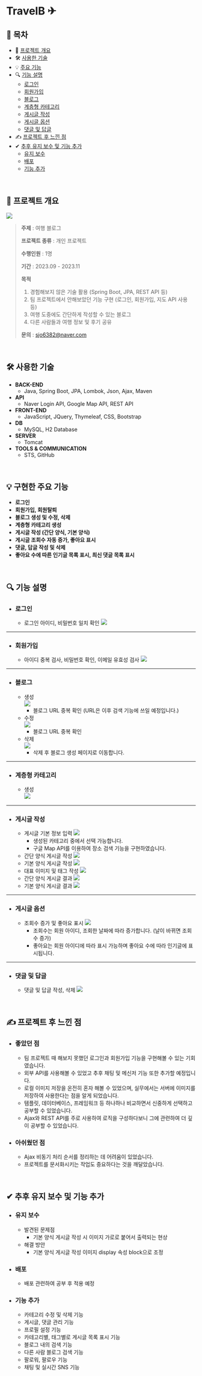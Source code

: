 # TravelB ✈
## 📔 목차
* 📃 [프로젝트 개요](#-프로젝트-개요)
* 🛠 [사용한 기술](#-사용한-기술)
* 💡 [주요 기능](#-주요-기능)
* 🔍 [기능 설명](#-기능-설명)
  * [로그인](#로그인)
  * [회원가입](#회원가입)
  * [블로그](#블로그)
  * [계층형 카테고리](#계층형-카테고리)
  * [게시글 작성](#게시글-작성)
  * [게시글 옵션](#게시글-옵션)
  * [댓글 및 답글](#댓글-및-답글)
* ✍ [프로젝트 후 느낀 점](#-프로젝트-후-느낀-점)
* ✔ [추후 유지 보수 및 기능 추가](#-추후-유지-보수-및-기능-추가)
  * [유지 보수](#유지-보수)
  * [배포](#배포)
  * [기능 추가](#기능-추가)

<br/>

## 📃 프로젝트 개요
<img src="https://github.com/HYA6/Travel_Blog/assets/130038444/318bb23d-c18c-44cc-9319-20ee37dd02aa"/>

> <b>주제</b> : 여행 블로그
> 
> <b>프로젝트 종류</b> : 개인 프로젝트
> 
> <b>수행인원</b> : 1명
> 
> <b>기간</b> : 2023.09 - 2023.11
>
> <b>목적</b>
>   1. 경험해보지 않은 기술 활용 (Spring Boot, JPA, REST API 등)
>   2. 팀 프로젝트에서 안해보았던 기능 구현 (로그인, 회원가입, 지도 API 사용 등)
>   3. 여행 도중에도 간단하게 작성할 수 있는 블로그
>   4. 다른 사람들과 여행 정보 및 후기 공유
>
> <b>문의</b> : sjo6382@naver.com

<br/>

## 🛠 사용한 기술
  * <b>BACK-END</b>
      * Java, Spring Boot, JPA, Lombok, Json, Ajax, Maven
  * <b>API</b>
      * Naver Login API, Google Map API, REST API
  * <b>FRONT-END</b>
      * JavaScript, JQuery, Thymeleaf, CSS, Bootstrap
  * <b>DB</b>
      * MySQL, H2 Database
  * <b>SERVER</b>
      * Tomcat
  * <b>TOOLS & COMMUNICATION</b>
      * STS, GitHub

<br/>

## 💡 구현한 주요 기능
  * <b>로그인</b>
  * <b>회원가입, 회원탈퇴</b>
  * <b>블로그 생성 및 수정, 삭제</b>
  * <b>계층형 카테고리 생성</b>
  * <b>게시글 작성 (간단 양식, 기본 양식)</b>
  * <b>게시글 조회수 자동 증가, 좋아요 표시</b>
  * <b>댓글, 답글 작성 및 삭제</b>
  * <b>좋아요 수에 따른 인기글 목록 표시, 최신 댓글 목록 표시</b>

<br/>

## 🔍 기능 설명

- ### 로그인
  * 로그인 아이디, 비밀번호 일치 확인
    <img src="https://github.com/HYA6/Travel_Blog/assets/130038444/5fdad99c-ce23-43d5-89d8-250c43665426"/><br/>
---
- ### 회원가입
  * 아이디 중복 검사, 비밀번호 확인, 이메일 유효성 검사
    <img src="https://github.com/HYA6/Travel_Blog/assets/130038444/f31d469e-9733-49ba-9a07-954bfcc979cf"/><br/>
---
- ### 블로그
  * 생성<br/>
    <img src="https://github.com/HYA6/Travel_Blog/assets/130038444/f6c4ddfb-ef8c-4191-993a-f2cf8892f7ff"/><br/>
    - 블로그 URL 중복 확인 (URL은 이후 검색 기능에 쓰일 예정입니다.)
  * 수정<br/>
    <img src="https://github.com/HYA6/Travel_Blog/assets/130038444/cd271293-c890-41d7-9651-f69e6e1762a9"/><br/>
    - 블로그 URL 중복 확인
  * 삭제<br/>
    <img src="https://github.com/HYA6/Travel_Blog/assets/130038444/4c9dbbba-793c-4e1e-af0a-05604031475e"/><br/>
    - 삭제 후 블로그 생성 페이지로 이동합니다.
---
- ### 계층형 카테고리
  * 생성<br/>
    <img src="https://github.com/HYA6/Travel_Blog/assets/130038444/55229103-107c-4f43-9da2-d413a4398bd7"/><br/>
---
- ### 게시글 작성
  * 게시글 기본 정보 입력
    <img src="https://github.com/HYA6/Travel_Blog/assets/130038444/b36484ca-77d7-4129-a27e-021299ad5229"/><br/>
    - 생성된 카테고리 중에서 선택 가능합니다.
    - 구글 Map API를 이용하여 장소 검색 기능을 구현하였습니다.
  * 간단 양식 게시글 작성
    <img src="https://github.com/HYA6/Travel_Blog/assets/130038444/89f62443-556f-4f46-82ea-f7b4e406266f"/><br/>
  * 기본 양식 게시글 작성
    <img src="https://github.com/HYA6/Travel_Blog/assets/130038444/579ed153-5ada-4cfa-802c-73de77184458"/><br/>
  * 대표 이미지 및 태그 작성
    <img src="https://github.com/HYA6/Travel_Blog/assets/130038444/0d08459d-61ab-44fa-9c94-ed1173e54076"/><br/>
  * 간단 양식 게시글 결과
    <img src="https://github.com/HYA6/Travel_Blog/assets/130038444/423b90ab-f450-48f0-bf5f-c7ceb4aa6e42"/><br/>
  * 기본 양식 게시글 결과
    <img src="https://github.com/HYA6/Travel_Blog/assets/130038444/8293a8da-b9a5-4b88-9fa1-2e3c19c06355"/><br/>
---
- ### 게시글 옵션
  * 조회수 증가 및 좋아요 표시
    <img src="https://github.com/HYA6/Travel_Blog/assets/130038444/3e3a592a-03f2-45a3-8ad7-00c9edf36d51"/><br/>
    - 조회수는 회원 아이디, 조회한 날짜에 따라 증가합니다. (날이 바뀌면 조회 수 증가)
    - 좋아요는 회원 아이디에 따라 표시 가능하며 좋아요 수에 따라 인기글에 표시됩니다.
---
- ### 댓글 및 답글
  * 댓글 및 답글 작성, 삭제
    <img src="https://github.com/HYA6/Travel_Blog/assets/130038444/1c004cb9-5618-4854-bbf7-6eaf018bb5d9"/><br/>

<br/>

## ✍ 프로젝트 후 느낀 점

* ### 좋았던 점
  * 팀 프로젝트 때 해보지 못했던 로그인과 회원가입 기능을 구현해볼 수 있는 기회였습니다.
  * 외부 API를 사용해볼 수 있었고 추후 채팅 및 메신저 기능 또한 추가할 예정입니다.
  * 로컬 이미지 저장을 온전히 혼자 해볼 수 있었으며, 실무에서는 서버에 이미지를 저장하여 사용한다는 점을 알게 되었습니다.
  * 템플릿, 데이터베이스, 프레임워크 등 하나하나 비교하면서 신중하게 선택하고 공부할 수 있었습니다.
  * Ajax와 REST API를 주로 사용하여 로직을 구성하다보니 그에 관련하여 더 깊이 공부할 수 있었습니다.
* ### 아쉬웠던 점
  * Ajax 비동기 처리 순서를 정리하는 데 어려움이 있었습니다.
  * 프로젝트를 문서화시키는 작업도 중요하다는 것을 깨달았습니다.

<br/>

## ✔ 추후 유지 보수 및 기능 추가

* ### 유지 보수
  * 발견된 문제점
     * 기본 양식 게시글 작성 시 이미지 가로로 붙어서 출력되는 현상
  * 해결 방안
     * 기본 양식 게시글 작성 이미지 display 속성 block으로 조정

* ### 배포
  * 배포 관련하여 공부 후 적용 예정

* ### 기능 추가
  * 카테고리 수정 및 삭제 기능
  * 게시글, 댓글 관리 기능
  * 프로필 설정 기능
  * 카테고리별, 태그별로 게시글 목록 표시 기능
  * 블로그 내의 검색 기능
  * 다른 사람 블로그 검색 기능
  * 팔로워, 팔로우 기능
  * 채팅 및 실시간 SNS 기능

